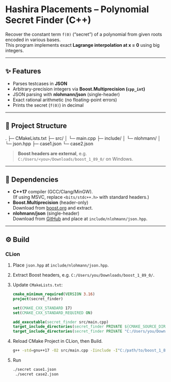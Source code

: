 # Hashira Placements – Polynomial Secret Finder (C++)

Recover the constant term `f(0)` (“secret”) of a polynomial from given roots encoded in various bases.  
This program implements exact **Lagrange interpolation at x = 0** using big integers.

---

## ✨ Features
- Parses testcases in **JSON**
- Arbitrary-precision integers via **Boost.Multiprecision (`cpp_int`)**
- JSON parsing with **nlohmann/json** (single-header)
- Exact rational arithmetic (no floating-point errors)
- Prints the secret (`f(0)`) in decimal

---

## 📂 Project Structure
.
├─ CMakeLists.txt
├─ src/
│ └─ main.cpp
├─ include/
│ └─ nlohmann/
│ └─ json.hpp
├─ case1.json
└─ case2.json


> **Boost headers are external**, e.g. `C:/Users/<you>/Downloads/boost_1_89_0/` on Windows.

---

## 🧰 Dependencies
- **C++17** compiler (GCC/Clang/MinGW).  
  (If using MSVC, replace `<bits/stdc++.h>` with standard headers.)
- **Boost.Multiprecision** (header-only)  
  Download from [boost.org](https://www.boost.org/users/download/) and extract.
- **nlohmann/json** (single-header)  
  Download from [GitHub](https://github.com/nlohmann/json) and place at `include/nlohmann/json.hpp`.

---

## ⚙️ Build

### CLion
1. Place `json.hpp` at `include/nlohmann/json.hpp`.
2. Extract Boost headers, e.g. `C:/Users/you/Downloads/boost_1_89_0/`.
3. Update `CMakeLists.txt`:

   ```cmake
   cmake_minimum_required(VERSION 3.16)
   project(secret_finder)

   set(CMAKE_CXX_STANDARD 17)
   set(CMAKE_CXX_STANDARD_REQUIRED ON)

   add_executable(secret_finder src/main.cpp)
   target_include_directories(secret_finder PRIVATE ${CMAKE_SOURCE_DIR}/include)
   target_include_directories(secret_finder PRIVATE "C:/Users/you/Downloads/boost_1_89_0")
   ```
4. Reload CMake Project in CLion, then Build.
    ```bash
   g++ -std=gnu++17 -O2 src/main.cpp -Iinclude -I"C:/path/to/boost_1_89_0" -o secret
    ```
5. Run
   ```bash
   ./secret case1.json
    ./secret case2.json
   ```
   
